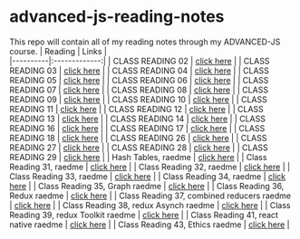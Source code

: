 # advanced-js-reading-notes
This repo will contain all of my reading notes through my ADVANCED-JS course.
| Reading   |      Links      |   
|----------|:-------------:|
| CLASS READING 02 | [click here](https://github.com/ibrahimalaqoul/advanced-js-reading-notes/blob/main/01-prep-and-tdd.md)   | 
| CLASS READING 03 | [click here](https://github.com/ibrahimalaqoul/advanced-js-reading-notes/blob/main/class03reading.md)   | 
| CLASS READING 04 |   [click here](https://github.com/ibrahimalaqoul/advanced-js-reading-notes/blob/main/class04Reading.md)   | 
| CLASS READING 05 | [click here](https://github.com/ibrahimalaqoul/advanced-js-reading-notes/blob/main/class05reading.md) | 
| CLASS READING 06 | [click here](https://github.com/ibrahimalaqoul/advanced-js-reading-notes/blob/main/class06reading.md) | 
| CLASS READING 07 | [click here](https://github.com/ibrahimalaqoul/advanced-js-reading-notes/blob/main/class07reading.md) | 
| CLASS READING 08 | [click here](https://github.com/ibrahimalaqoul/advanced-js-reading-notes/blob/main/classr08eadng.md) | 
| CLASS READING 09 | [click here](https://github.com/ibrahimalaqoul/advanced-js-reading-notes/blob/main/classReading09.md) | 
| CLASS READING 10 | [click here](https://github.com/ibrahimalaqoul/advanced-js-reading-notes/blob/main/class10reading.md) | 
| CLASS READING 11 | [click here](https://github.com/ibrahimalaqoul/advanced-js-reading-notes/blob/main/class11Reading.md) | 
| CLASS READING 12 | [click here](https://github.com/ibrahimalaqoul/advanced-js-reading-notes/blob/main/class12Read.md) | 
| CLASS READING 13 | [click here](https://github.com/ibrahimalaqoul/advanced-js-reading-notes/blob/main/class13Read.md) | 
| CLASS READING 14 | [click here](https://github.com/ibrahimalaqoul/advanced-js-reading-notes/blob/main/class14reading.md) | 
| CLASS READING 16 | [click here](https://github.com/ibrahimalaqoul/advanced-js-reading-notes/blob/main/class15Reading.md) | 
| CLASS READING 17 | [click here](https://github.com/ibrahimalaqoul/advanced-js-reading-notes/blob/main/class17reading.md) | 
| CLASS READING 18 | [click here](https://github.com/ibrahimalaqoul/advanced-js-reading-notes/blob/main/class18Reading.md) | 
| CLASS READING 26 | [click here](https://github.com/ibrahimalaqoul/advanced-js-reading-notes/blob/main/class26Reading.md) |
| CLASS READING 27 | [click here](https://github.com/ibrahimalaqoul/advanced-js-reading-notes/blob/main/class27reading.md) | 
| CLASS READING 28 | [click here](https://github.com/ibrahimalaqoul/advanced-js-reading-notes/blob/main/class28Reading.md) | 
| CLASS READING 29 | [click here](https://github.com/ibrahimalaqoul/advanced-js-reading-notes/blob/main/class29reading.md) | 
| Hash Tables, raedme | [click here](https://github.com/ibrahimalaqoul/advanced-js-reading-notes/blob/main/HashTablesReading.md) | 
| Class Reading 31, raedme | [click here](https://github.com/ibrahimalaqoul/advanced-js-reading-notes/blob/main/Class%2031Reading.md) | 
| Class Reading 32, raedme | [click here](https://github.com/ibrahimalaqoul/advanced-js-reading-notes/blob/main/class32Reading.md) | 
| Class Reading 33, raedme | [click here](https://github.com/ibrahimalaqoul/advanced-js-reading-notes/blob/main/class33Reading.md) | 
| Class Reading 34, raedme | [click here](https://github.com/ibrahimalaqoul/advanced-js-reading-notes/blob/main/class34Reading.md) | 
| Class Reading 35, Graph raedme | [click here](https://github.com/ibrahimalaqoul/advanced-js-reading-notes/blob/main/GraphReading.md) | 
| Class Reading 36, Redux raedme | [click here](https://github.com/ibrahimalaqoul/advanced-js-reading-notes/blob/main/class36Reading.md) | 
| Class Reading 37, combined reducers raedme | [click here](https://github.com/ibrahimalaqoul/advanced-js-reading-notes/blob/main/class37Reading.md) | 
| Class Reading 38, redux Asynch raedme | [click here](https://github.com/ibrahimalaqoul/advanced-js-reading-notes/blob/main/class38Read.md) | 
| Class Reading 39, redux Toolkit  raedme | [click here](https://github.com/ibrahimalaqoul/advanced-js-reading-notes/blob/main/class39Reading.md) | 
| Class Reading 41, react native  raedme | [click here](https://github.com/ibrahimalaqoul/advanced-js-reading-notes/blob/main/class41Reading.md) | 
| Class Reading 43, Ethics  raedme | [click here](https://github.com/ibrahimalaqoul/advanced-js-reading-notes/blob/main/EthicsReading.md) | 


